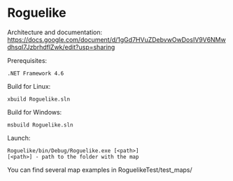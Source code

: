 # Roguelike

Architecture and documentation:
https://docs.google.com/document/d/1gGd7HVuZDebvwOwDosIV9V6NMwdhsqI7JzbrhdflZwk/edit?usp=sharing

Prerequisites:
```
.NET Framework 4.6
```

Build for Linux:
```
xbuild Roguelike.sln
```

Build for Windows:

```
msbuild Roguelike.sln
```

Launch:
```
Roguelike/bin/Debug/Roguelike.exe [<path>]
[<path>] - path to the folder with the map
```

You can find several map examples in RoguelikeTest/test_maps/
